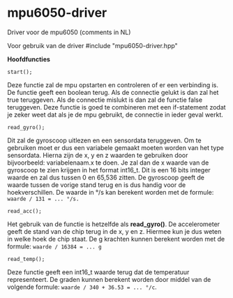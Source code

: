 # mpu6050-driver
Driver voor de mpu6050 (comments in NL)

Voor gebruik van de driver #include "mpu6050-driver.hpp"

<b>Hoofdfuncties</b>
```
start();
```
Deze functie zal de mpu opstarten en controleren of er een verbinding is. De functie geeft een boolean terug. Als de connectie gelukt is dan zal het true teruggeven. Als de connectie mislukt is dan zal de functie false teruggeven.
Deze functie is goed te combineren met een if-statement zodat je zeker weet dat als je de mpu gebruikt, de connectie in ieder geval werkt.

```
read_gyro(); 
```
Dit zal de gyroscoop uitlezen en een sensordata teruggeven. Om te gebruiken moet er dus een variabele gemaakt moeten worden van het type </b>sensordata</b>. Hierna zijn de x, y en z waarden te gebruiken door bijvoorbeeld: variabelenaam.x te doen. Je zal dan de x waarde van de gyroscoop te zien krijgen in het format int16_t. Dit is een 16 bits integer waarde en zal dus tussen 0 en 65,536 zitten.
De gyroscoop geeft de waarde tussen de vorige stand terug en is dus handig voor de hoekverschillen.
De waarde in °/s kan berekent worden met de formule: ```waarde / 131 = ... °/s.```

```
read_acc(); 
```
Het gebruik van de functie is hetzelfde als <b>read_gyro()</b>. De accelerometer geeft de stand van de chip terug in de x, y en z. Hiermee kun je dus weten in welke hoek de chip staat. 
De g krachten kunnen berekent worden met de formule: ```waarde / 16384 = ... g```

```
read_temp(); 
```
Deze functie geeft een int16_t waarde terug dat de temperatuur representeert. 
De graden kunnen berekent worden door middel van de volgende formule: ```waarde / 340 + 36.53 = ... °/c```.
